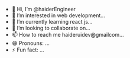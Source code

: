 - 👋 Hi, I’m @haiderEngineer
- 👀 I’m interested in web development...
- 🌱 I’m currently learning react js...
- 💞️ I’m looking to collaborate on...
- 📫 How to reach me haideruidev@gmailcom...
- 😄 Pronouns: ...
- ⚡ Fun fact: ...

<!---
haiderEngineer/haiderEngineer is a ✨ special ✨ repository because its `README.md` (this file) appears on your GitHub profile.
You can click the Preview link to take a look at your changes.
--->

